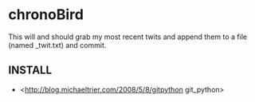 chronoBird
=============

This will and should grab my most recent twits and append them to a file (named _twit.txt) and commit.

INSTALL
-------

 * <http://blog.michaeltrier.com/2008/5/8/gitpython git_python>
